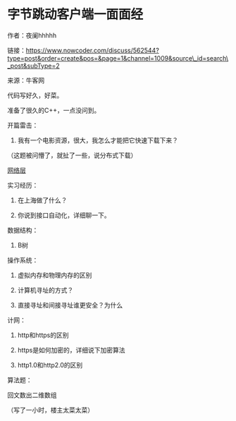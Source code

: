 # 字节跳动客户端一面面经

作者：夜阑hhhhh

链接：https://www.nowcoder.com/discuss/562544?type=post&order=create&pos=&page=1&channel=1009&source\_id=search\_post&subType=2

来源：牛客网



代码写好久，好菜。

准备了很久的C++，一点没问到。

开篇雷击：

1. 我有一个电影资源，很大，我怎么才能把它快速下载下来？

（这题被问懵了，就扯了一些，说分布式下载）



[网络层](https://hishark777.gitbook.io/777-interview-notes/computer-network/ji-chu-zhi-shi/cn-network-layer#ip-di-zhi-de-bian-zhi-fang-shi)



实习经历：

1. 在上海做了什么？

2. 你说到接口自动化，详细聊一下。



数据结构：

1. B树



操作系统：

1. 虚拟内存和物理内存的区别

2. 计算机寻址的方式？

3. 直接寻址和间接寻址谁更安全？为什么



计网：

1. http和https的区别

2. https是如何加密的，详细说下加密算法

3. http1.0和http2.0的区别



算法题：

回文数出二维数组

（写了一小时，楼主太菜太菜）

